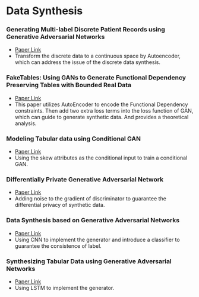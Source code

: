 # Data Synthesis

### Generating Multi-label Discrete Patient Records using Generative Adversarial Networks
* [Paper Link](http://proceedings.mlr.press/v68/choi17a.html)
* Transform the discrete data to a continuous space by Autoencoder, which can address the issue of the discrete data synthesis.

### FakeTables: Using GANs to Generate Functional Dependency Preserving Tables with Bounded Real Data
* [Paper Link](https://www.ijcai.org/Proceedings/2019/287)
* This paper utilizes AutoEncoder to encode the Functional Dependency constraints. Then add two extra loss terms into the loss function of GAN, which can guide to generate synthetic data. And provides a theoretical analysis.

### Modeling Tabular data using Conditional GAN
* [Paper Link](http://papers.nips.cc/paper/8953-modeling-tabular-data-using-conditional-gan)
* Using the skew attributes as the conditional input to train a conditional GAN.

### Differentially Private Generative Adversarial Network
* [Paper Link](https://arxiv.org/abs/1802.06739)
* Adding noise to the gradient of discriminator to guarantee the differential privacy of synthetic data.

### Data Synthesis based on Generative Adversarial Networks
* [Paper Link](http://www.vldb.org/pvldb/vol11/p1071-park.pdf)
* Using CNN to implement the generator and introduce a classifier to guarantee the consistence of label.

### Synthesizing Tabular Data using Generative Adversarial Networks
* [Paper Link](http://arxiv.org/abs/1811.11264)
* Using LSTM to implement the generator.
